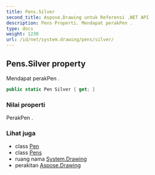 ```yaml
---
title: Pens.Silver
second_title: Aspose.Drawing untuk Referensi .NET API
description: Pens Properti. Mendapat perakPen .
type: docs
weight: 1230
url: /id/net/system.drawing/pens/silver/
---
```

## Pens.Silver property

Mendapat perakPen .

```csharp
public static Pen Silver { get; }
```

### Nilai properti

PerakPen .

### Lihat juga

* class [Pen](../../pen/)
* class [Pens](../)
* ruang nama [System.Drawing](../../pens/)
* perakitan [Aspose.Drawing](../../../)


